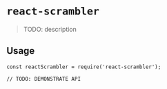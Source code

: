 # `react-scrambler`

> TODO: description

## Usage

```
const reactScrambler = require('react-scrambler');

// TODO: DEMONSTRATE API
```
